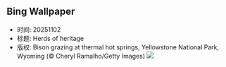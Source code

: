 ## Bing Wallpaper
- 时间: 20251102
- 标题: Herds of heritage
- 版权: Bison grazing at thermal hot springs, Yellowstone National Park, Wyoming (© Cheryl Ramalho/Getty Images)
![](https://cn.bing.com/th?id=OHR.BisonSprings_EN-US6080228013_UHD.jpg&rf=LaDigue_UHD.jpg&pid=hp&w=3840&h=2160&rs=1&c=4)

